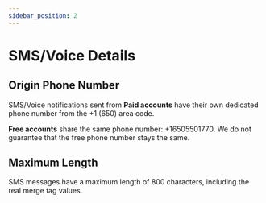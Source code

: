 ```yaml
---
sidebar_position: 2
---
```


# SMS/Voice Details

## Origin Phone Number

SMS/Voice notifications sent from **Paid accounts** have their own dedicated phone number from the +1 (650) area code.

**Free accounts** share the same phone number: +16505501770. We do not guarantee that the free phone number stays the same.

## Maximum Length

SMS messages have a maximum length of 800 characters, including the real merge tag values.
